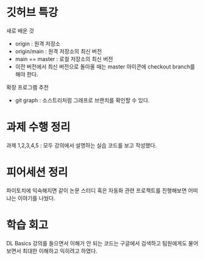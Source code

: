 # 깃허브 특강

새로 배운 것
- origin : 원격 저장소
- origin/main : 원격 저장소의 최신 버전
- main == master : 로컬 저장소의 최신 버전
- 이전 버전에서 최신 버전으로 돌아올 때는 master 아이콘에 checkout branch를 해야 한다.

확장 프로그램 추천
- git graph : 소스트리처럼 그래프로 브랜치를 확인할 수 있다.


# 과제 수행 정리

과제 1,2,3,4,5 : 모두 강의에서 설명하는 실습 코드를 보고 작성했다. 


# 피어세션 정리

파이토치에 익숙해지면 같이 논문 스터디 혹은 자동화 관련 프로젝트를 진행해보면 어떠냐는 이야기를 나눴다.


# 학습 회고

DL Basics 강의를 들으면서 이해가 안 되는 코드는 구글에서 검색하고 팀원에게도 물어보면서 최대한 이해하고 익히려고 하였다.
